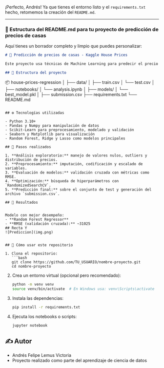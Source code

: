 ¡Perfecto, Andrés! Ya que tienes el entorno listo y el `requirements.txt` hecho, retomemos la creación del `README.md`.

---

### 📘 Estructura del README.md para tu proyecto de predicción de precios de casas

Aquí tienes un borrador completo y limpio que puedes personalizar:

```markdown
# 🏡 Predicción de precios de casas - Kaggle House Prices

Este proyecto usa técnicas de Machine Learning para predecir el precio de casas a partir de datos del famoso concurso de Kaggle ["House Prices: Advanced Regression Techniques"](https://www.kaggle.com/competitions/house-prices-advanced-regression-techniques/).

## 📂 Estructura del proyecto

```

📦 house-prices-regression
│
├── data/
│   ├── train.csv
│   └── test.csv
│
├── notebooks/
│   └── analysis.ipynb
│
├── models/
│   └── best\_model.pkl
│
├── submission.csv
├── requirements.txt
└── README.md

````

## ⚙️ Tecnologías utilizadas

- Python 3.10+
- Pandas y Numpy para manipulación de datos
- Scikit-Learn para preprocesamiento, modelado y validación
- Seaborn y Matplotlib para visualización
- Random Forest, Ridge y Lasso como modelos principales

## 🚀 Pasos realizados

1. **Análisis exploratorio:** manejo de valores nulos, outliers y distribución de precios.
2. **Preprocesamiento:** imputación, codificación y escalado de variables.
3. **Evaluación de modelos:** validación cruzada con métricas como RMSE.
4. **Optimización:** búsqueda de hiperparámetros con `RandomizedSearchCV`.
5. **Predicción final:** sobre el conjunto de test y generación del archivo `submission.csv`.

## 🧠 Resultados


Modelo con mejor desempeño:
- **Random Forest Regressor**
- **RMSE (validación cruzada):** ~31025
## Recta Y
![Prediccion](img.png)


## 📝 Cómo usar este repositorio

1. Clona el repositorio:
   ```bash
   git clone https://github.com/TU_USUARIO/nombre-proyecto.git
   cd nombre-proyecto
````

2. Crea un entorno virtual (opcional pero recomendado):

   ```bash
   python -m venv venv
   source venv/bin/activate  # En Windows usa: venv\Scripts\activate
   ```

3. Instala las dependencias:

   ```bash
   pip install -r requirements.txt
   ```

4. Ejecuta los notebooks o scripts:

   ```bash
   jupyter notebook
   ```

## ✍️ Autor

* Andrés Felipe Lemus Victoria
* Proyecto realizado como parte del aprendizaje de ciencia de datos

